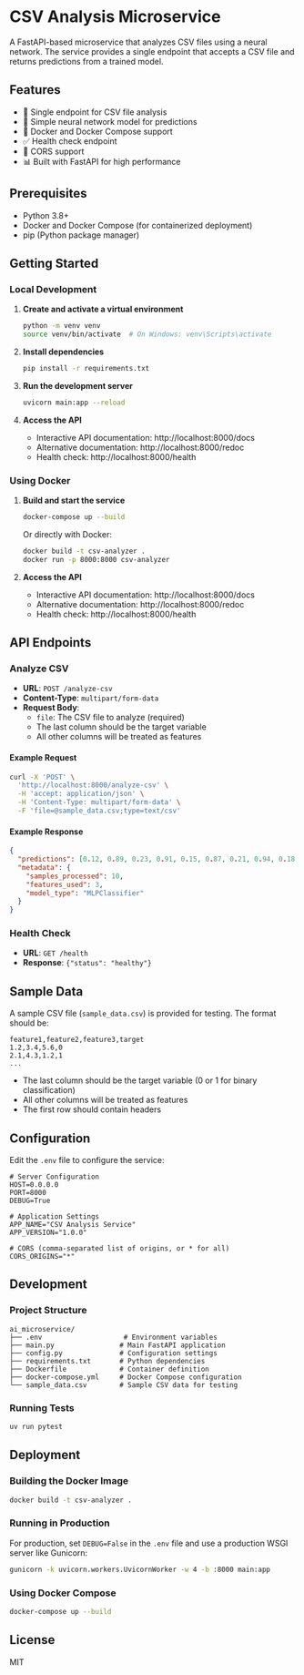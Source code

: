 # CSV Analysis Microservice

A FastAPI-based microservice that analyzes CSV files using a neural network. The service provides a single endpoint that accepts a CSV file and returns predictions from a trained model.

## Features

- 🚀 Single endpoint for CSV file analysis
- 🧠 Simple neural network model for predictions
- 🐳 Docker and Docker Compose support
- ✅ Health check endpoint
- 🔄 CORS support
- 📊 Built with FastAPI for high performance

## Prerequisites

- Python 3.8+
- Docker and Docker Compose (for containerized deployment)
- pip (Python package manager)

## Getting Started

### Local Development

1. **Create and activate a virtual environment**
   ```bash
   python -m venv venv
   source venv/bin/activate  # On Windows: venv\Scripts\activate
   ```

2. **Install dependencies**
   ```bash
   pip install -r requirements.txt
   ```

3. **Run the development server**
   ```bash
   uvicorn main:app --reload
   ```

4. **Access the API**
   - Interactive API documentation: http://localhost:8000/docs
   - Alternative documentation: http://localhost:8000/redoc
   - Health check: http://localhost:8000/health

### Using Docker

1. **Build and start the service**
   ```bash
   docker-compose up --build
   ```

   Or directly with Docker:
   ```bash
   docker build -t csv-analyzer .
   docker run -p 8000:8000 csv-analyzer
   ```

2. **Access the API**
   - Interactive API documentation: http://localhost:8000/docs
   - Alternative documentation: http://localhost:8000/redoc
   - Health check: http://localhost:8000/health

## API Endpoints

### Analyze CSV

- **URL**: `POST /analyze-csv`
- **Content-Type**: `multipart/form-data`
- **Request Body**: 
  - `file`: The CSV file to analyze (required)
  - The last column should be the target variable
  - All other columns will be treated as features

#### Example Request

```bash
curl -X 'POST' \
  'http://localhost:8000/analyze-csv' \
  -H 'accept: application/json' \
  -H 'Content-Type: multipart/form-data' \
  -F 'file=@sample_data.csv;type=text/csv'
```

#### Example Response

```json
{
  "predictions": [0.12, 0.89, 0.23, 0.91, 0.15, 0.87, 0.21, 0.94, 0.18, 0.89],
  "metadata": {
    "samples_processed": 10,
    "features_used": 3,
    "model_type": "MLPClassifier"
  }
}
```

### Health Check

- **URL**: `GET /health`
- **Response**: `{"status": "healthy"}`

## Sample Data

A sample CSV file (`sample_data.csv`) is provided for testing. The format should be:

```csv
feature1,feature2,feature3,target
1.2,3.4,5.6,0
2.1,4.3,1.2,1
...
```

- The last column should be the target variable (0 or 1 for binary classification)
- All other columns will be treated as features
- The first row should contain headers

## Configuration

Edit the `.env` file to configure the service:

```env
# Server Configuration
HOST=0.0.0.0
PORT=8000
DEBUG=True

# Application Settings
APP_NAME="CSV Analysis Service"
APP_VERSION="1.0.0"

# CORS (comma-separated list of origins, or * for all)
CORS_ORIGINS="*"
```

## Development

### Project Structure

```
ai_microservice/
├── .env                    # Environment variables
├── main.py                # Main FastAPI application
├── config.py              # Configuration settings
├── requirements.txt       # Python dependencies
├── Dockerfile             # Container definition
├── docker-compose.yml     # Docker Compose configuration
└── sample_data.csv        # Sample CSV data for testing
```

### Running Tests

```bash
uv run pytest
```

## Deployment

### Building the Docker Image

```bash
docker build -t csv-analyzer .
```

### Running in Production

For production, set `DEBUG=False` in the `.env` file and use a production WSGI server like Gunicorn:

```bash
gunicorn -k uvicorn.workers.UvicornWorker -w 4 -b :8000 main:app
```

### Using Docker Compose

```bash
docker-compose up --build
```

## License

MIT